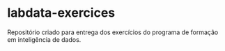 # labdata-exercices

Repositório criado para entrega dos exercícios do programa de formação em inteligência de dados.
